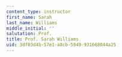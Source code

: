 ```yaml
---
content_type: instructor
first_name: Sarah
last_name: Williams
middle_initial: ''
salutation: Prof.
title: Prof. Sarah Williams
uid: 3df03d4b-57e1-a8cb-5949-931668044a25
---
```

